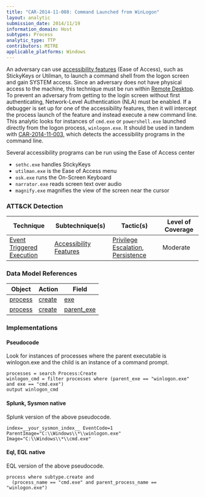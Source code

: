 ```yaml
---
title: "CAR-2014-11-008: Command Launched from WinLogon"
layout: analytic
submission_date: 2014/11/19
information_domain: Host
subtypes: Process
analytic_type: TTP
contributors: MITRE
applicable_platforms: Windows
---
```


An adversary can use [accessibility features](https://attack.mitre.org/techniques/T1546/008) (Ease of Access), such as StickyKeys or Utilman, to launch a command shell from the logon screen and gain SYSTEM access. Since an adversary does not have physical access to the machine, this technique must be run within [Remote Desktop](https://attack.mitre.org/techniques/T1021/001). To prevent an adversary from getting to the login screen without first authenticating, Network-Level Authentication (NLA) must be enabled. If a debugger is set up for one of the accessibility features, then it will intercept the process launch of the feature and instead execute a new command line. This analytic looks for instances of `cmd.exe` or `powershell.exe` launched directly from the logon process, `winlogon.exe`. It should be used in tandem with [CAR-2014-11-003](CAR-2014-11-003), which detects the accessibility programs in the command line.

Several accessibility programs can be run using the Ease of Access center

-   `sethc.exe` handles StickyKeys
-   `utilman.exe` is the Ease of Access menu
-   `osk.exe` runs the On-Screen Keyboard
-   `narrator.exe` reads screen text over audio
-   `magnify.exe` magnifies the view of the screen near the cursor


### ATT&CK Detection

|Technique|Subtechnique(s)|Tactic(s)|Level of Coverage|
|---|---|---|---|
|[Event Triggered Execution](https://attack.mitre.org/techniques/T1546/)|[Accessibility Features](https://attack.mitre.org/techniques/T1546/008/)|[Privilege Escalation](https://attack.mitre.org/tactics/TA0004/), [Persistence](https://attack.mitre.org/tactics/TA0003/)|Moderate|

### Data Model References

|Object|Action|Field|
|---|---|---|
|[process](/data_model/process) | [create](/data_model/process#create) | [exe](/data_model/process#exe) |
|[process](/data_model/process) | [create](/data_model/process#create) | [parent_exe](/data_model/process#parent_exe) |


### Implementations

#### Pseudocode

Look for instances of processes where the parent executable is winlogon.exe and the child is an instance of a command prompt. 


```
processes = search Process:Create
winlogon_cmd = filter processes where (parent_exe == "winlogon.exe" and exe == "cmd.exe")
output winlogon_cmd
```


#### Splunk, Sysmon native

Splunk version of the above pseudocode.


```
index=__your_sysmon_index__ EventCode=1 ParentImage="C:\\Windows\\*\\winlogon.exe" Image="C:\\Windows\\*\\cmd.exe"
```


#### Eql, EQL native

EQL version of the above pseudocode.


```
process where subtype.create and
  (process_name == "cmd.exe" and parent_process_name == "winlogon.exe")
```




